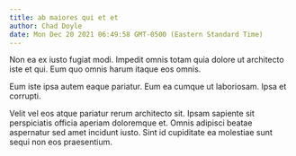 ```yaml
---
title: ab maiores qui et et
author: Chad Doyle
date: Mon Dec 20 2021 06:49:58 GMT-0500 (Eastern Standard Time)
---
```

Non ea ex iusto fugiat modi. Impedit omnis totam quia dolore ut architecto iste et qui. Eum quo omnis harum itaque eos omnis.

 Eum iste ipsa autem eaque pariatur. Eum ea cumque ut laboriosam. Ipsa et corrupti.

 Velit vel eos atque pariatur rerum architecto sit. Ipsam sapiente sit perspiciatis officia aperiam doloremque et. Omnis adipisci beatae aspernatur sed amet incidunt iusto. Sint id cupiditate ea molestiae sunt sequi non eos praesentium.